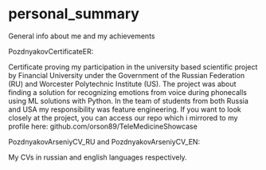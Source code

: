 # personal_summary
General info about me and my achievements

PozdnyakovCertificateER:

Certificate proving my participation in the university based scientific project by Financial University under the Government of the Russian Federation (RU) and Worcester Polytechnic Institute (US). The project was about finding a solution for recognizing emotions from voice during phonecalls using ML solutions with Python. In the team of students from both Russia and USA my responsibility was feature engineering. If you want to look closely at the project, you can access our repo which i mirrored to my profile here: github.com/orson89/TeleMedicineShowcase

PozdnyakovArseniyCV_RU and PozdnyakovArseniyCV_EN:

My CVs in russian and english languages respectively.
